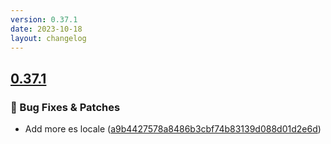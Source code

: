```yaml
---
version: 0.37.1
date: 2023-10-18
layout: changelog
---
```

## [0.37.1](#0.37.1)
### 🐛 Bug Fixes & Patches

- Add more es locale ([a9b4427578a8486b3cbf74b83139d088d01d2e6d](https://github.com/Voxelum/x-minecraft-launcher/commit/a9b4427578a8486b3cbf74b83139d088d01d2e6d))
